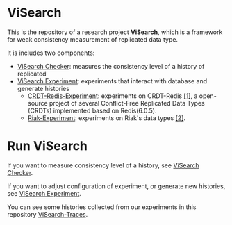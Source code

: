 # ViSearch

This is the repository of a research project **ViSearch**, which is a framework for weak consistency measurement of replicated data type. 

It is includes two components:

* [ViSearch Checker](https://github.com/AnonymousAccountForPaperReview/ViSearch/tree/main/checker): measures the consistency level of a history of replicated 
* [ViSearch Experiment](https://github.com/AnonymousAccountForPaperReview/ViSearch/tree/main/experiment): experiments that interact with database and generate histories
  * [CRDT-Redis-Experiment](https://github.com/AnonymousAccountForPaperReview/Redis-CRDT-Experiment): experiments on CRDT-Redis [[1]](https://github.com/elem-azar-unis/CRDT-Redis), a open-source project of several Conflict-Free Replicated Data Types (CRDTs) implemented based on Redis(6.0.5).
  * [Riak-Experiment](https://github.com/AnonymousAccountForPaperReview/Riak-CRDT-Experiment): experiments on Riak's data types [[2]](https://docs.riak.com/riak/kv/2.2.3/developing/data-types/index.html). 

# Run ViSearch

If you want to measure consistency level of a history, see [ViSearch Checker](https://github.com/AnonymousAccountForPaperReview/ViSearch/tree/main/checker). 

If you want to adjust configuration of experiment, or generate new histories, see [ViSearch Experiment](https://github.com/AnonymousAccountForPaperReview/ViSearch/tree/main/experiment). 

You can see some histories collected from our experiments in this repository [ViSearch-Traces](https://github.com/AnonymousAccountForPaperReview/ViSearch-Traces).